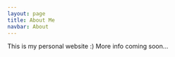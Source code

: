 ```yaml
---
layout: page
title: About Me
navbar: About
---
```


This is my personal website :)
More info coming soon...
